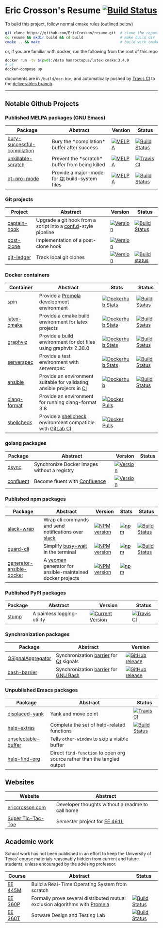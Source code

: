 # Eric Crosson's Resume [![Build Status](https://travis-ci.org/EricCrosson/resume.svg?branch=master)](https://travis-ci.org/EricCrosson/resume)

To build this project, follow normal cmake rules (outlined below)

```sh
git clone https://github.com/EricCrosson/resume.git  # clone the repository
cd resume && mkdir build && cd build                 # make build dir
cmake .. && make                                     # build with cmake
```

or, if you are familiar with docker, run the following from the root of this
    repo

```sh
docker run -tv $(pwd):/data hamroctopus/latex-cmake:3.4.0
# or
docker-compose up
```

documents are in `/build/doc-bin`, and automatically pushed by [Travis CI] to
the [deliverables branch].

  [Travis CI]: https://travis-ci.org/
  [deliverables branch]: https://github.com/EricCrosson/resume/blob/deliverables/resume.pdf

---

## Notable Github Projects

### Published MELPA packages (GNU Emacs)

Package|Abstract|Version|Status|
---|---|---|---|
[bury-successful-compilation](https://github.com/EricCrosson/bury-successful-compilation)|Bury the \*compilation\* buffer after success| [![MELPA](http://melpa.org/packages/bury-successful-compilation-badge.svg)](http://melpa.org/#/bury-successful-compilation)|[![Build Status](https://travis-ci.org/EricCrosson/bury-successful-compilation.svg?branch=master)](https://travis-ci.org/EricCrosson/bury-successful-compilation)
[unkillable-scratch](https://github.com/EricCrosson/unkillable-scratch) |Prevent the \*scratch\* buffer from being killed|[![MELPA](http://melpa.org/packages/unkillable-scratch-badge.svg)](http://melpa.org/#/unkillable-scratch)|[![Travis CI](https://travis-ci.org/EricCrosson/unkillable-scratch.svg?branch=master)](https://travis-ci.org/EricCrosson/unkillable-scratch)
[qt-pro-mode](https://github.com/EricCrosson/qt-pro-mode)|Provide a major-mode for [Qt] build-system files|[![MELPA](https://melpa.org/packages/qt-pro-mode-badge.svg)](https://melpa.org/#/qt-pro-mode)|[![Build Status](https://travis-ci.org/EricCrosson/qt-pro-mode.svg?branch=master)](https://travis-ci.org/EricCrosson/qt-pro-mode)

  [Qt]: http://qt-project.org

### Git projects

Project|Abstract|Version|Status
---|---|---|---
[captain-hook]|Upgrade a git hook from a script into a [conf.d](http://blog.siphos.be/2013/05/the-linux-d-approach/)-style pipeline|[![Version](https://img.shields.io/github/release/git-hook/captain-hook.svg)](https://github.com/git-hook/captain-hook/releases)|[![Build Status](https://travis-ci.org/git-hook/captain-hook.svg?branch=master)](https://travis-ci.org/git-hook/captain-hook)
[post-clone]|Implementation of a post-clone hook|[![Version](https://img.shields.io/github/release/git-hook/post-clone.svg)](https://github.com/git-hook/post-clone/releases)|
[git-ledger](https://github.com/git-hook/git-ledger)|Track local git clones|[![Version](https://img.shields.io/github/tag/git-hook/git-ledger.svg)](https://github.com/git-hook/git-ledger/releases)|[![Build status](https://travis-ci.org/git-hook/git-ledger.svg?branch=master)](https://travis-ci.org/git-hook/git-ledger)

  [captain-hook]: https://github.com/git-hook/captain-hook
  [post-clone]: https://github.com/git-hook/post-clone


### Docker containers

Container|Abstract|Stats|Status|
---|---|---|---|
[spin] | Provide a [Promela] development environment|[![Dockerhub Stats](https://img.shields.io/docker/pulls/hamroctopus/spin.svg)](https://hub.docker.com/r/hamroctopus/spin/)|[![Build Status](https://travis-ci.org/EricCrosson/spin.svg?branch=travis-ci)](https://travis-ci.org/EricCrosson/spin)
[latex-cmake] | Provide a cmake build environment for latex projects|[![Dockerhub Stats](https://img.shields.io/docker/pulls/hamroctopus/latex-cmake.svg)](https://hub.docker.com/r/hamroctopus/latex-cmake/)|[![Build Status](https://travis-ci.org/EricCrosson/latex-cmake.svg?branch=travis-ci)](https://travis-ci.org/EricCrosson/latex-cmake)
[graphviz] | Provide a build environment for dot files using graphviz 2.38.0|[![Dockerhub Stats](https://img.shields.io/docker/pulls/hamroctopus/graphviz.svg)](https://hub.docker.com/r/hamroctopus/graphviz/)|[![Build Status](https://travis-ci.org/EricCrosson/graphviz.svg?branch=graphviz)](https://travis-ci.org/EricCrosson/graphviz)
[serverspec] | Provide a test environment with serverspec |[![Dockerhub Stats](https://img.shields.io/docker/pulls/hamroctopus/serverspec.svg)](https://hub.docker.com/r/hamroctopus/serverspec/)|[![Build Status](https://travis-ci.org/EricCrosson/docker-serverspec.svg?branch=master)](https://travis-ci.org/EricCrosson/docker-serverspec)
[ansible] | Provide an environment suitable for validating ansible projects in [CI] | [![Dockerhub](https://img.shields.io/docker/pulls/hamroctopus/ansible.svg)](https://hub.docker.com/r/hamroctopus/ansible/) | [![Build Status](https://travis-ci.org/EricCrosson/ansible-docker.svg?branch=master)](https://travis-ci.org/EricCrosson/ansible-docker)
[clang-format] | Provide an environment for running clang-format 3.8 | [![Docker Pulls](https://img.shields.io/docker/pulls/hamroctopus/clang-format-3.8.svg)](https://hub.docker.com/r/hamroctopus/clang-format-3.8/)|
[shellcheck](https://github.com/ericcrosson/docker-shellcheck) | Provide a [shellcheck](https://github.com/koalaman/shellcheck) environment compatible with [GitLab CI] | [![Docker Pulls](https://img.shields.io/docker/pulls/hamroctopus/shellcheck.svg)](https://hub.docker.com/r/hamroctopus/shellcheck/)|

  [Promela]: https://en.m.wikipedia.org/wiki/Promela
  [latex-cmake]: https://github.com/ericcrosson/latex-cmake
  [spin]: https://github.com/ericcrosson/spin
  [graphviz]: https://github.com/ericcrosson/graphviz
  [serverspec]: https://github.com/ericcrosson/docker-serverspec
  [clang-format]: https://github.com/EricCrosson/docker-clang-format-3.8
  [GitLab CI]: https://about.gitlab.com/features/gitlab-ci-cd/
  [CI]: https://en.wikipedia.org/wiki/Continuous_integration
  [ansible]: https://github.com/EricCrosson/ansible-docker

### golang packages

Package|Abstract|Version|Status
---|---|---|---
[dsync]|Synchronize Docker images without a registry |[![Version](https://img.shields.io/github/tag/ericcrosson/dsync.svg)](https://github.com/ericcrosson/dsync/releases)|
[confluent]|Become fluent with [Confluence]|[![Version](https://img.shields.io/github/tag/ericcrosson/dsync.svg)](https://github.com/ericcrosson/dsync/releases)|

  [dsync]: https://github.com/ericcrosson/dsync
  [confluent]: https://github.com/ericcrosson/confluent
  [Confluence]: https://www.atlassian.com/software/confluence

### Published npm packages

Package|Abstract|Version|Stats|Status
---|---|---|---|---
[slack-wrap](https://github.com/EricCrosson/slack-wrap)|Wrap cli commands and send notifications over [slack]|[![NPM version](https://badge.fury.io/js/slack-wrap.svg)](https://npmjs.org/package/slack-wrap) | [![npm](https://img.shields.io/npm/dt/slack-wrap.svg)](https://www.npmjs.com/package/slack-wrap) | [![Build Status](https://travis-ci.org/EricCrosson/slack-wrap.svg?branch=master)](https://travis-ci.org/EricCrosson/slack-wrap)
[guard-cli](https://github.com/EricCrosson/guard-cli)|Simplify [busy-wait] in the terminal|[![NPM version](https://badge.fury.io/js/guard-cli.svg)](https://npmjs.org/package/guard-cli)|[![npm](https://img.shields.io/npm/dt/guard-cli.svg)](https://www.npmjs.com/package/guard-cli) |[![Build Status](https://travis-ci.org/EricCrosson/guard-cli.svg?branch=master)](https://travis-ci.org/EricCrosson/guard-cli)
[generator-ansible-docker] | A [yeoman](https://github.com/yeoman) generator for ansible-maintained docker projects | [![NPM version](https://badge.fury.io/js/generator-ansible-docker.svg)](https://www.npmjs.com/package/generator-ansible-docker) | [![npm](https://img.shields.io/npm/dt/generator-ansible-docker.svg)](https://www.npmjs.com/package/generator-ansible-docker)|

  [generator-ansible-docker]: https://github.com/EricCrosson/generator-ansible-docker
  [busy-wait]: https://en.m.wikipedia.org/wiki/Busy_waiting
  [slack]: https://slack.com

### Published PyPI packages

Package|Abstract|Version|Status|
---|---|---|---
[stump](https://github.com/EricCrosson/stump) | A painless logging-utility | [![Current Version](https://img.shields.io/pypi/v/stump.svg)](https://pypi.python.org/pypi/stump/0.12)| [![Travis CI](https://travis-ci.org/EricCrosson/stump.svg?branch=master)](https://travis-ci.org/EricCrosson/stump)

### Synchronization packages

Package|Abstract|Version|
---|---|---|
[QSignalAggregator] | Synchronization [barrier] for [Qt] signals | [![GitHub release](https://img.shields.io/github/release/EricCrosson/QSignalAggregator.svg)](https://github.com/EricCrosson/QSignalAggregator)
[bash-barrier] | Synchronization [barrier] for [GNU Bash] | [![GitHub release](https://img.shields.io/github/release/EricCrosson/bash-barrier.svg)](https://github.com/EricCrosson/bash-barrier)

  [QSignalAggregator]: https://github.com/EricCrosson/QSignalAggregator
  [bash-barrier]: https://github.com/EricCrosson/bash-barrier
  [barrier]: https://en.wikipedia.org/wiki/Barrier_(computer_science)
  [GNU Bash]: https://www.gnu.org/software/bash/


### Unpublished Emacs packages

Package|Abstract|Status
---|---|---
[displaced-yank](https://github.com/EricCrosson/displaced-yank) |Yank and move point|[![Travis CI](https://travis-ci.org/EricCrosson/displaced-yank.svg)](https://travis-ci.org/EricCrosson/displaced-yank)
[help-extras](https://github.com/EricCrosson/help-extras) |Complete the set of help-related functions|[![Build Status](https://travis-ci.org/EricCrosson/help-extras.svg)](https://travis-ci.org/EricCrosson/help-extras)
[unselectable-buffer](https://github.com/EricCrosson/unselectable-buffer)|Tells `other-window` to skip a visible buffer|
[help-find-org](https://github.com/EricCrosson/help-find-org)|Direct `find-function` to open org source rather than the tangled output|


Websites
---------

|Website|Abstract|
|-------|--------|
|[ericcrosson.com](http://ericcrosson.com)|Developer thoughts without a readme to call home|
|[Super Tic-Tac-Toe](http://sttt.r2labs.us/)|Semester project for [EE 461L]|

Academic work
-------------

School work has not been published in an effort to keep the University of Texas'
course materials reasonably hidden from current and future students, unless
encouraged by the advising professor.

|   Course  | Abstract | Status |
|-----------|----------|--------|
| [EE 445M] | Build a Real-Time Operating System from scratch |
| [EE 360P] | Formally prove several distributed mutual exclusion algorithms with [Promela] | [![Build Status](https://travis-ci.org/stormosson/camelot.svg?branch=develop)](https://travis-ci.org/stormosson/camelot) |
| [EE 360T] | Sotware Design and Testing Lab |[![Build Status](https://travis-ci.org/EricCrosson/EE-360T.svg?branch=master)](https://travis-ci.org/EricCrosson/EE-360T)


  [EE 461L]: http://www.ece.utexas.edu/undergraduate/courses/461l
  [EE 445M]: https://github.com/hershic/ee445m-labs
  [EE 360P]: https://github.com/stormosson/camelot
  [EE 360T]: https://github.com/EricCrosson/EE-360T
